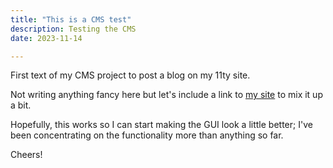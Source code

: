 ```yaml
---
title: "This is a CMS test"
description: Testing the CMS
date: 2023-11-14

---
```

First text of my CMS project to post a blog on my 11ty site.

Not writing anything fancy here but let's include a link to [my site](https://www.aboutchromebooks.com) to mix it up a bit.

Hopefully, this works so I can start making the GUI look a little better; I've been concentrating on the functionality more than anything so far.

Cheers!
